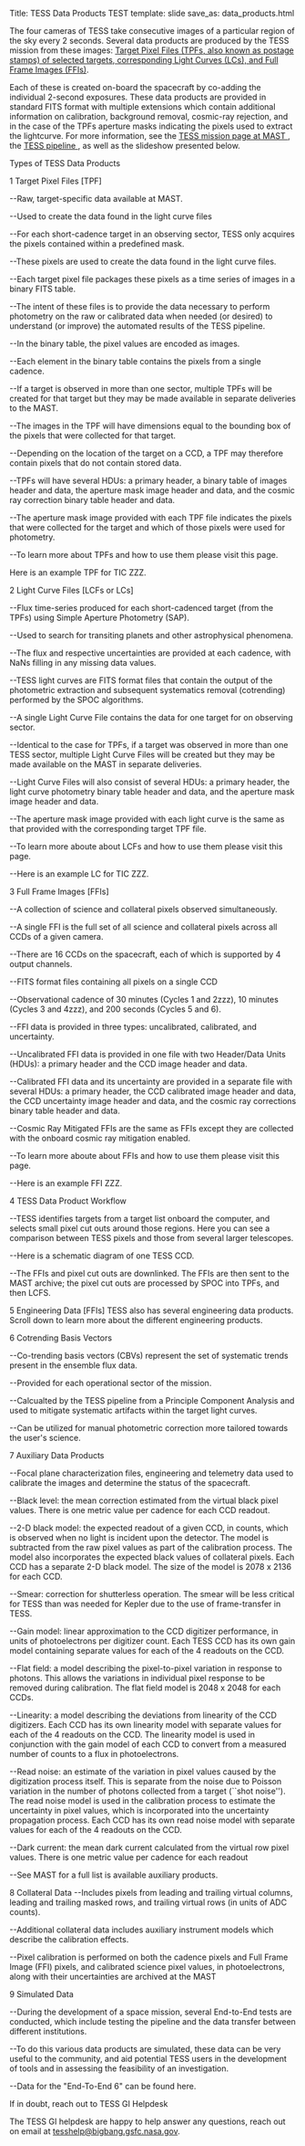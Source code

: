 Title: TESS Data Products TEST
template: slide
save_as: data_products.html

The four cameras of TESS take consecutive images of a particular region of the sky every 2 seconds. Several data products are produced by the TESS mission from these images: <a href="https://archive.stsci.edu/missions-and-data/tess" target="_blank">Target Pixel Files (TPFs, also known as postage stamps) of selected targets, corresponding Light Curves (LCs), and Full Frame Images (FFIs)</a>. 

Each of these is created on-board the spacecraft by co-adding the individual 2-second exposures. These data products are provided in standard FITS format with multiple extensions which contain additional information on calibration, background removal, cosmic-ray rejection, and in the case of the TPFs aperture masks indicating the pixels used to extract the lightcurve. For more information, see the <a href = "https://archive.stsci.edu/missions-and-data/tess/data-products" target = "_blank"> TESS mission page at MAST </a>, the <a href="https://ui.adsabs.harvard.edu/abs/2016SPIE.9913E..3EJ/abstract" target="_blank"> TESS pipeline </a>, as well as the slideshow presented below.

Types of TESS Data Products

1 Target Pixel Files [TPF]

--Raw, target-specific data available at MAST.

--Used to create the data found in the light curve files

--For each short-cadence target in an observing sector, TESS only acquires the pixels contained within a predefined mask.

--These pixels are used to create the data found in the light curve files.

--Each target pixel file packages these pixels as a time series of images in a binary FITS table.

--The intent of these files is to provide the data necessary to perform photometry on the raw or calibrated data when needed (or desired) to understand (or improve) the automated results of the TESS pipeline.

--In the binary table, the pixel values are encoded as images.

--Each element in the binary table contains the pixels from a single cadence.

--If a target is observed in more than one sector, multiple TPFs will be created for that target but they may be made available in separate deliveries to the MAST.

--The images in the TPF will have dimensions equal to the bounding box of the pixels that were collected for that target.

--Depending on the location of the target on a CCD, a TPF may therefore contain pixels that do not contain stored data.

--TPFs will have several HDUs: a primary header, a binary table of images header and data, the aperture mask image header and data, and the cosmic ray correction binary table header and data.

--The aperture mask image provided with each TPF file indicates the pixels that were collected for the target and which of those pixels were used for photometry.

--To learn more about TPFs and how to use them please visit this page.

Here is an example TPF for TIC ZZZ.


2 Light Curve Files [LCFs or LCs]

--Flux time-series produced for each short-cadenced target (from the TPFs) using Simple Aperture Photometry (SAP).

--Used to search for transiting planets and other astrophysical phenomena.

--The flux and respective uncertainties are provided at each cadence, with NaNs filling in any missing data values.

--TESS light curves are FITS format files that contain the output of the photometric extraction and subsequent systematics removal (cotrending) performed by the SPOC algorithms.

--A single Light Curve File contains the data for one target for on observing sector.

--Identical to the case for TPFs, if a target was observed in more than one TESS sector, multiple Light Curve Files will be created but they may be made available on the MAST in separate deliveries.

--Light Curve Files will also consist of several HDUs: a primary header, the light curve photometry binary table header and data, and the aperture mask image header and data.

--The aperture mask image provided with each light curve is the same as that provided with the corresponding target TPF file.

--To learn more aboute about LCFs and how to use them please visit this page.

--Here is an example LC for TIC ZZZ.


3 Full Frame Images [FFIs]

--A collection of science and collateral pixels observed simultaneously.

--A single FFI is the full set of all science and collateral pixels across all CCDs of a given camera.

--There are 16 CCDs on the spacecraft, each of which is supported by 4 output channels.

--FITS format files containing all pixels on a single CCD

--Observational cadence of 30 minutes (Cycles 1 and 2zzz), 10 minutes (Cycles 3 and 4zzz), and 200 seconds (Cycles 5 and 6).

--FFI data is provided in three types: uncalibrated, calibrated, and uncertainty.


--Uncalibrated FFI data is provided in one file with two Header/Data Units (HDUs): a primary header and the CCD image header and data.

--Calibrated FFI data and its uncertainty are provided in a separate file with several HDUs: a primary header, the CCD calibrated image header and data, the CCD uncertainty image header and data, and the cosmic ray corrections binary table header and data.

--Cosmic Ray Mitigated FFIs are the same as FFIs except they are collected with the onboard cosmic ray mitigation enabled.

--To learn more aboute about FFIs and how to use them please visit this page.

--Here is an example FFI ZZZ.


4 TESS Data Product Workflow

--TESS identifies targets from a target list onboard the computer, and selects small pixel cut outs around those regions. Here you can see a comparison between TESS pixels and those from several larger telescopes.

--Here is a schematic diagram of one TESS CCD.

--The FFIs and pixel cut outs are downlinked. The FFIs are then sent to the MAST archive; the pixel cut outs are processed by SPOC into TPFs, and then LCFS.


5 Engineering Data [FFIs]
TESS also has several engineering data products. Scroll down to learn more about the different engineering products.


6 Cotrending Basis Vectors

--Co-trending basis vectors (CBVs) represent the set of systematic trends present in the ensemble flux data.

--Provided for each operational sector of the mission.

--Calcualted by the TESS pipeline from a Principle Component Analysis and used to mitigate systematic artifacts within the target light curves.

--Can be utilized for manual photometric correction more tailored towards the user's science.


7 Auxiliary Data Products

--Focal plane characterization files, engineering and telemetry data used to calibrate the images and determine the status of the spacecraft.

--Black level: the mean correction estimated from the virtual black pixel values. There is one metric value per cadence for each CCD readout.

--2-D black model: the expected readout of a given CCD, in counts, which is observed when no light is incident upon the detector. The model is subtracted from the raw pixel values as part of the calibration process. The model also incorporates the expected black values of collateral pixels. Each CCD has a separate 2-D black model. The size of the model is 2078 x 2136 for each CCD.

--Smear: correction for shutterless operation. The smear will be less critical for TESS than was needed for Kepler due to the use of frame-transfer in TESS.

--Gain model: linear approximation to the CCD digitizer performance, in units of photoelectrons per digitizer count. Each TESS CCD has its own gain model containing separate values for each of the 4 readouts on the CCD.

--Flat field: a model describing the pixel-to-pixel variation in response to photons. This allows the variations in individual pixel response to be removed during calibration. The flat field model is 2048 x 2048 for each CCDs.

--Linearity: a model describing the deviations from linearity of the CCD digitizers. Each CCD has its own linearity model with separate values for each of the 4 readouts on the CCD. The linearity model is used in conjunction with the gain model of each CCD to convert from a measured number of counts to a flux in photoelectrons.

--Read noise: an estimate of the variation in pixel values caused by the digitization process itself. This is separate from the noise due to Poisson variation in the number of photons collected from a target (``shot noise''). The read noise model is used in the calibration process to estimate the uncertainty in pixel values, which is incorporated into the uncertainty propagation process. Each CCD has its own read noise model with separate values for each of the 4 readouts on the CCD.

--Dark current: the mean dark current calculated from the virtual row pixel values. There is one metric value per cadence for each readout

--See MAST for a full list is available auxiliary products.


8 Collateral Data
--Includes pixels from leading and trailing virtual columns, leading and trailing masked rows, and trailing virtual rows (in units of ADC counts).

--Additional collateral data includes auxiliary instrument models which describe the calibration effects.

--Pixel calibration is performed on both the cadence pixels and Full Frame Image (FFI) pixels, and calibrated science pixel values, in photoelectrons, along with their uncertainties are archived at the MAST


9 Simulated Data

--During the development of a space mission, several End-to-End tests are conducted, which include testing the pipeline and the data transfer between different institutions.

--To do this various data products are simulated, these data can be very useful to the community, and aid potential TESS users in the development of tools and in assessing the feasibility of an investigation.

--Data for the "End-To-End 6" can be found here.


If in doubt, reach out to TESS GI Helpdesk

The TESS GI helpdesk are happy to help answer any questions, reach out on email at tesshelp@bigbang.gsfc.nasa.gov.